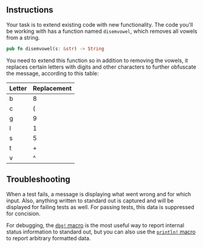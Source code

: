 ## Instructions

Your task is to extend existing code with new functionality. The code you'll be working with has a function named `disemvowel`, which removes all vowels from a string.

```rust
pub fn disemvowel(s: &str) -> String
```

You need to extend this function so in addition to removing the vowels, it replaces certain letters with digits and other characters to further obfuscate the message, according to this table:

| Letter | Replacement |
| ------ | ----------- |
| b      | 8           |
| c      | (           |
| g      | 9           |
| l      | 1           |
| s      | 5           |
| t      | +           |
| v      | ^           |

## Troubleshooting

When a test fails, a message is displaying what went wrong and for which input. Also, anything written to standard out is captured and will be displayed for failing tests as well. For passing tests, this data is suppressed for concision.

For debugging, the [`dbg!` macro](https://doc.rust-lang.org/std/macro.dbg.html) is the most useful way to report internal status information to standard out, but you can also use the [`println!` macro](https://doc.rust-lang.org/std/macro.println.html) to report arbitrary formatted data.
